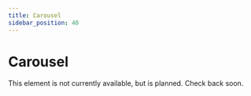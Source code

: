 ```yaml
---
title: Carousel
sidebar_position: 40
---
```


# Carousel

This element is not currently available, but is planned. Check back soon.
